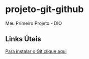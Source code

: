 # projeto-git-github

Meu Primeiro Projeto - DIO

## Links Úteis
[Para instalar o Git clique aqui](https://git-scm.com/downloads)

